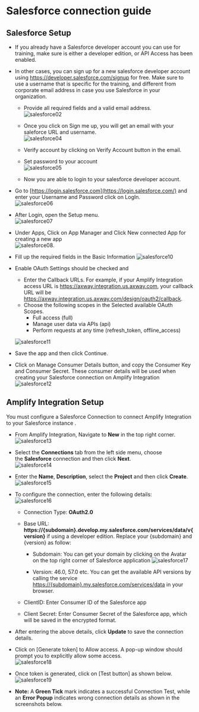 # Salesforce connection guide

## Salesforce Setup

- If you already have a Salesforce developer account you can use for training, make sure is either a developer edition, or API Access has been enabled.
- In other cases, you can sign up for a new salesforce developer account using <https://developer.salesforce.com/signup> for free. Make sure to use a username that is specific for the training, and different from corporate email address in case you use Salesforce in your organization.
  - Provide all required fields and a valid email address. \
  ![salesforce02](salesforce-connection/salesforce02.png)

  - Once you click on Sign me up, you will get an email with your saleforce URL and username. \
  ![salesforce04](salesforce-connection/salesforce04.png)

  - Verify account by clicking on Verify Account button in the email.

  - Set password to your account \
  ![salesforce05](salesforce-connection/salesforce05.png)

  - Now you are able to login to your salesforce developer account.

- Go to [https://login.salesforce.com](https://login.salesforce.com/) and enter your Username and Password click on LogIn. \
  ![salesforce06](salesforce-connection/salesforce06.png)

- After Login, open the Setup menu. \
  ![salesforce07](salesforce-connection/salesforce07.png)

- Under Apps, Click on App Manager and Click New connected App for creating a new app \
  ![salesforce08](salesforce-connection/salesforce09.png).

- Fill up the required fields in the Basic Information
  ![salesforce10](salesforce-connection/salesforce10.png)

- Enable OAuth Settings should be checked and
  - Enter the Callback URLs. For example, if your Amplify Integration access URL is <https://axway.integration.us.axway.com>, your callback URL will be    <https://axway.integration.us.axway.com/design/oauth2/callback>.
  - Choose the following scopes in the Selected available OAuth Scopes.
    - Full access (full)
    - Manage user data via APIs (api)
    - Perform requests at any time (refresh_token, offline_access)
    
  ![salesforce11](salesforce-connection/salesforce11.png)

- Save the app and then click Continue.

- Click on Manage Consumer Details button, and copy the Consumer Key and Consumer Secret. These consumer details will be used when creating your Salesforce connection on Amplify Integration \
  ![salesforce12](salesforce-connection/salesforce12.png)

## Amplify Integration Setup

You must configure a Salesforce Connection to connect Amplify Integration to your Salesforce instance .

- From Amplify Integration, Navigate to **New** in the top right corner. \
![salesforce13](salesforce-connection/salesforce13.png)

- Select the **Connections** tab from the left side menu, choose the **Salesforce** connection and then click **Next**. \
![salesforce14](salesforce-connection/salesforce14.png)

- Enter the **Name**, **Description**, select the **Project** and then click **Create**. \
![salesforce15](salesforce-connection/salesforce15.png)

- To configure the connection, enter the following details:\
![salesforce16](salesforce-connection/salesforce16.png)

  - Connection Type: **OAuth2.0** 

  - Base URL:  **https://{subdomain}.develop.my.salesforce.com/services/data/v{version}** if using a developer edition. Replace your {subdomain} and {version} as follow: 

    - Subdomain: You can get your domain by clicking on the Avatar on the top right corner of Salesforce application
      ![salesforce17](salesforce-connection/salesforce17.png)

    - Version: 46.0, 57.0 etc.  You can get the available API versions by calling the service <https://{subdomain}.my.salesforce.com/services/data> in your browser.

  - ClientID: Enter Consumer ID of the Salesforce app

  - Client Secret: Enter Consumer Secret of the Salesforce app, which will be saved in the encrypted format.

- After entering the above details, click **Update** to save the connection details.

- Click on [Generate token] to Allow access. A pop-up window should prompt you to explicitly allow some access. \
![salesforce18](salesforce-connection/salesforce18.png)

- Once token is generated, click on [Test button] as shown below. \
![salesforce19](salesforce-connection/salesforce19.png)

- **Note:** A **Green Tick** mark indicates a successful Connection
    Test, while an **Error Popup** indicates wrong connection details as
    shown in the screenshots below. 
